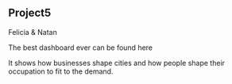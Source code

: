 ## Project5

Felicia & Natan

The best dashboard ever can be found here

It shows how businesses shape cities and how people shape their occupation to fit to the demand.
